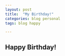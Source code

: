 ```yaml
---
layout: post
title:  "My Birthday!"
categories: blog personal
tags: blog happy

---
```


## Happy Birthday!